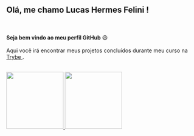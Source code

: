 ## Olá, me chamo Lucas Hermes Felini ! 
<br><br>
<strong>Seja bem vindo ao meu perfil GitHub</strong> :smiley:
<br><br>
Aqui você irá encontrar meus projetos concluídos durante meu curso na <a href="https://www.betrybe.com/" targe="_blank"> Trybe </a>.
<br><br>
<div>
<a href="https://github.com/LucasFelini">
<img height="150em" src="https://github-readme-stats.vercel.app/api/top-langs/?username=LucasFelini&layout=compact&langs_count=7&theme=dracula"/>
<img height="150em" src="https://github-readme-stats.vercel.app/api?username=LucasFelini&show_icons=true&theme=dracula&include_all_commits=true&count_private=true"/>
</div>
<br><br>
  
